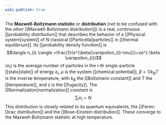 ```yaml
---
wiki-publish: true
---
```

The **Maxwell-Boltzmann statistic** or **distribution** (not to be confused with the *other* [[Maxwell-Boltzmann distribution]]) is a real, continuous [[probability distribution]] that describes the behavior of a [[Physical system|system]] of $N$ classical [[Particella|particles]] in [[thermal equilibrium]]. Its [[probability density function]] is
$$\langle n_{i} \rangle =\frac{1}{e^{\beta(\varepsilon_{i}-\mu)}}=ze^{-\beta \varepsilon_{i}}$$
$\langle n_{i} \rangle$ is the average number of particles in the $i$-th single-particle [[stato|state]] of energy $\varepsilon_{i}$, $\mu$ is the system [[chemical potential]], $\beta=1/k_{B}T$ is the inverse temperature, with $k_{B}$ the [[Boltzmann constant]] and $T$ the [[temperature]], and $z$ is the [[fugacity]]. The [[Normalization|normalization]] constant is
$$\sum_{i}n_{i}=N$$
This distribution is closely related to its quantum equivalents, the [[Fermi-Dirac distribution]] and the [[Bose-Einstein distribution]]. These converge to the Maxwell-Boltzmann statistic at high temperature.